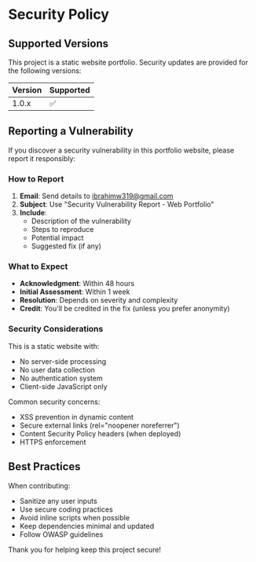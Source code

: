 # Security Policy

## Supported Versions

This project is a static website portfolio. Security updates are provided for the following versions:

| Version | Supported          |
| ------- | ------------------ |
| 1.0.x   | :white_check_mark: |

## Reporting a Vulnerability

If you discover a security vulnerability in this portfolio website, please report it responsibly:

### How to Report

1. **Email**: Send details to [ibrahimw319@gmail.com](mailto:ibrahimw319@gmail.com)
2. **Subject**: Use "Security Vulnerability Report - Web Portfolio"
3. **Include**:
   - Description of the vulnerability
   - Steps to reproduce
   - Potential impact
   - Suggested fix (if any)

### What to Expect

- **Acknowledgment**: Within 48 hours
- **Initial Assessment**: Within 1 week
- **Resolution**: Depends on severity and complexity
- **Credit**: You'll be credited in the fix (unless you prefer anonymity)

### Security Considerations

This is a static website with:
- No server-side processing
- No user data collection
- No authentication system
- Client-side JavaScript only

Common security concerns:
- XSS prevention in dynamic content
- Secure external links (rel="noopener noreferrer")
- Content Security Policy headers (when deployed)
- HTTPS enforcement

## Best Practices

When contributing:
- Sanitize any user inputs
- Use secure coding practices
- Avoid inline scripts when possible
- Keep dependencies minimal and updated
- Follow OWASP guidelines

Thank you for helping keep this project secure!
